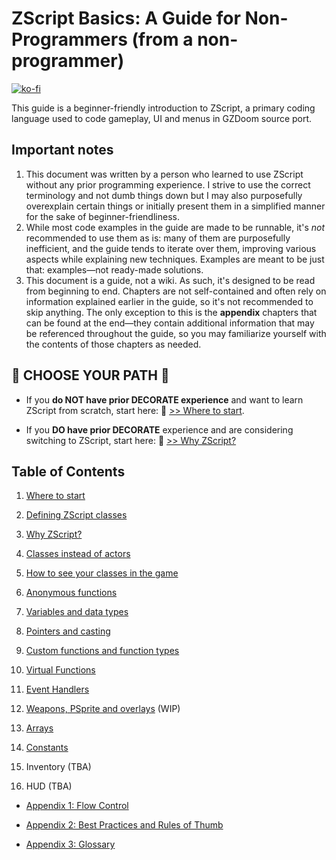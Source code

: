 # ZScript Basics: A Guide for Non-Programmers (from a non-programmer)

[![ko-fi](https://ko-fi.com/img/githubbutton_sm.svg)](https://ko-fi.com/D1D27F686)

This guide is a beginner-friendly introduction to ZScript, a primary coding language used to code gameplay, UI and menus in GZDoom source port.

## Important notes

1. This document was written by a person who learned to use ZScript without any prior programming experience. I strive to use the correct terminology and not dumb things down but I may also purposefully overexplain certain things or initially present them in a simplified manner for the sake of beginner-friendliness.
2. While most code examples in the guide are made to be runnable, it's *not* recommended to use them as is: many of them are purposefully inefficient, and the guide tends to iterate over them, improving various aspects while explaining new techniques. Examples are meant to be just that: examples—not ready-made solutions.
3. This document is a guide, not a wiki. As such, it's designed to be read from beginning to end. Chapters are not self-contained and often rely on information explained earlier in the guide, so it's not recommended to skip anything. The only exception to this is the **appendix** chapters that can be found at the end—they contain additional information that may be referenced throughout the guide, so you may familiarize yourself with the contents of those chapters as needed.

## 🔶 CHOOSE  YOUR PATH 🔶

* If you **do NOT have prior DECORATE experience** and want to learn ZScript from scratch, start here: 🔵 [>> Where to start](01_Where_to_start.md).

* If you **DO have prior DECORATE** experience and are considering switching to ZScript, start here: 🔵 [>> Why ZScript?](03_Why_ZScript.md)

## Table of Contents

1. [Where to start](01_Where_to_start.md)

2. [Defining ZScript classes](02_Defining_ZScript_classes.md)

3. [Why ZScript?](03_Why_ZScript.md)

4. [Classes instead of actors](04_Classes_instead_of_actors.md)

5. [How to see your classes in the game](05_How_to_see_your_classes.md)

6. [Anonymous functions](06_Anonymous_functions.md)

7. [Variables and data types](07_Variables_and_data_types.md)

8. [Pointers and casting](08_Pointers_and_casting.md)

9. [Custom functions and function types](09_Custom_functions.md)

10. [Virtual Functions](10_Virtual_functions.md)

11. [Event Handlers](11_Event_Handlers.md)

12. [Weapons, PSprite and overlays](12_Weapons_Overlays_PSprite.md) (WIP)

13. [Arrays](13_Arrays.md)

14. [Constants](14_Constants.md)

15. Inventory (TBA)

16. HUD (TBA)
* [Appendix 1: Flow Control](A1_Flow_Control.md)

* [Appendix 2: Best Practices and Rules of Thumb](A2_Best_Practices.md)

* [Appendix 3: Glossary](A3_Glossary.md)
